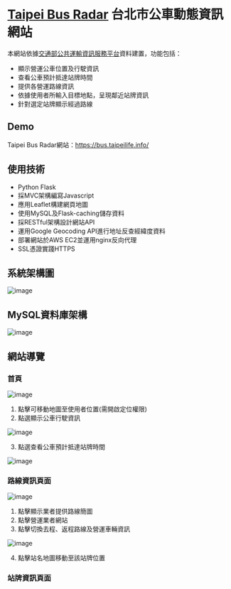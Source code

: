 # [Taipei Bus Radar](https://bus.taipeilife.info/) 台北市公車動態資訊網站

本網站依據[交通部公共運輸資訊服務平台](https://ptx.transportdata.tw/MOTC)資料建置，功能包括：
* 顯示營運公車位置及行駛資訊
* 查看公車預計抵達站牌時間
* 提供各營運路線資訊
* 依據使用者所輸入目標地點，呈現鄰近站牌資訊
* 針對選定站牌顯示經過路線

## Demo
Taipei Bus Radar網站：https://bus.taipeilife.info/<br>

## 使用技術
* Python Flask
* 採MVC架構編寫Javascript
* 應用Leaflet構建網頁地圖
* 使用MySQL及Flask-caching儲存資料
* 採RESTful架構設計網站API
* 運用Google Geocoding API進行地址反查經緯度資料
* 部署網站於AWS EC2並運用nginx反向代理
* SSL憑證實踐HTTPS

## 系統架構圖
![image](https://user-images.githubusercontent.com/24973056/128684074-fb6980cc-c33c-4de4-a297-cf6f486c8b92.png)

## MySQL資料庫架構
![image](https://user-images.githubusercontent.com/24973056/128684156-398f38ac-8a9b-481c-afab-85fcabc10225.png)

## 網站導覽
### 首頁

![image](https://user-images.githubusercontent.com/24973056/128689061-ce8041c6-32d0-40c8-a7d0-49b535c60c9e.png)

1. 點擊可移動地圖至使用者位置(需開啟定位權限)
2. 點選顯示公車行駛資訊

![image](https://user-images.githubusercontent.com/24973056/128689559-ede95b95-cc55-4af4-a8e7-6f8de71fade1.png)

3. 點選查看公車預計抵達站牌時間

![image](https://user-images.githubusercontent.com/24973056/128689898-aa9e419f-1294-43b4-93e5-47c984825d4d.png)

### 路線資訊頁面

![image](https://user-images.githubusercontent.com/24973056/128700003-0ee92499-1bc1-40e5-92aa-789d02dbd991.png)

1. 點擊顯示業者提供路線簡圖
2. 點擊營運業者網站
3. 點擊切換去程、返程路線及營運車輛資訊

![image](https://user-images.githubusercontent.com/24973056/128700738-9e108a01-d31c-4b6f-99f2-69dee061f583.png)

4. 點擊站名地圖移動至該站牌位置

### 站牌資訊頁面
